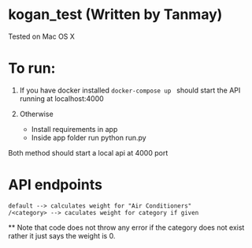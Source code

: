 # kogan_test (Written by Tanmay)
 Tested on Mac OS X 
# To run:
1. If you have docker installed 
    ```docker-compose up ``` should start the API running at localhost:4000 
2. Otherwise 

    - Install requirements in app
    - Inside app folder run python run.py

Both method should start a local api at 4000 port

# API endpoints
    default --> calculates weight for "Air Conditioners"
    /<category> --> caculates weight for category if given

** Note that code does not throw any error if the category does not exist rather it just says the weight is 0. 
